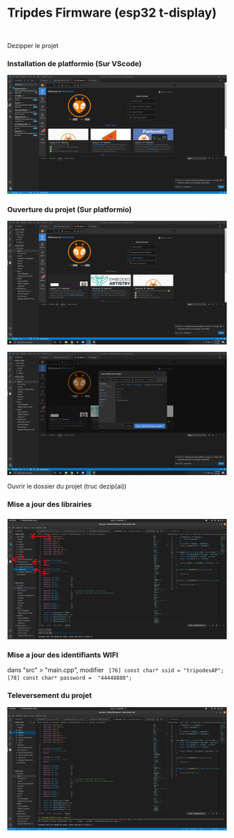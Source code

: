# Tripdes Firmware (esp32 t-display)

<br/>

Dezipper le projet

### Installation de platformio (Sur VScode)
![alt text](https://github.com/juthomas/Tripodes-firmware/blob/master/README_images/Install_Platformio.jpg)

### Ouverture du projet (Sur platformio)
![alt text](https://github.com/juthomas/Tripodes-firmware/blob/master/README_images/Projet_Open_1.jpg)

![alt text](https://github.com/juthomas/Tripodes-firmware/blob/master/README_images/Projet_Open_2.jpg)

Ouvrir le dossier du projet (truc dezip(ai))

### Mise a jour des librairies 
![alt text](https://github.com/juthomas/Chemical_Orca/blob/master/README_images/Update_Project.png)

### Mise a jour des identifiants WIFI

dans "src" > "main.cpp", modifier 
` 
[76] const char* ssid = "tripodesAP"; 
[78] const char* password =  "44448888"; 
` 

### Televersement du projet
![alt text](https://github.com/juthomas/Chemical_Orca/blob/master/README_images/Upload_Project.png)
